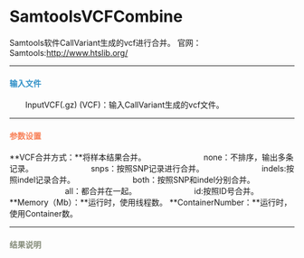 # SamtoolsVCFCombine
Samtools软件CallVariant生成的vcf进行合并。
官网：Samtools:http://www.htslib.org/
***
#### **<i class="fa fa-dot-circle-o" aria-hidden="true" style="color:#3090C7"></i><span style="color:#3090C7"> 输入文件**
　　InputVCF(.gz) (VCF)：输入CallVariant生成的vcf文件。

***
#### **<i class="fa fa-cog" aria-hidden="true" style="color:#F88158"></i> <span style="color:#F88158">参数设置**
**VCF合并方式：**将样本结果合并。
　　　　　　　none：不排序，输出多条记录。
　　　　　　　snps：按照SNP记录进行合并。
　　　　　　　indels:按照indel记录合并。
　　　　　　　both：按照SNP和indel分别合并。
　　　　　　　all：都合并在一起。
　　　　　　　id:按照ID号合并。
**Memory（Mb）：**运行时，使用线程数。
**ContainerNumber：**运行时，使用Container数。

***
#### **<i class="fa fa-file-text" aria-hidden="true" style="color:#848b79"></i><span style="color:#848b79"> 结果说明**
<div style="text-align:center">
<img data-src="1.png" width="700px"  ></img>
</div>
